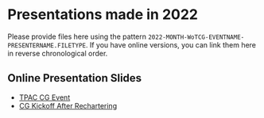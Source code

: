 # Presentations made in 2022

Please provide files here using the pattern `2022-MONTH-WoTCG-EVENTNAME-PRESENTERNAME.FILETYPE`. 
If you have online versions, you can link them here in reverse chronological order.

## Online Presentation Slides

- [TPAC CG Event]([url](https://docs.google.com/presentation/d/1Fa9tSp_xSOtJnKN2AV5qcJf7JUCNHO9D/edit?usp=sharing&ouid=106655031772979203612&rtpof=true&sd=true))
- [CG Kickoff After Rechartering]([url](https://docs.google.com/presentation/d/11e8p0aqo88Jg3DIHXjF1bdiDV7DpEhhYeVSCf9Hg1tI/edit?usp=sharing))
